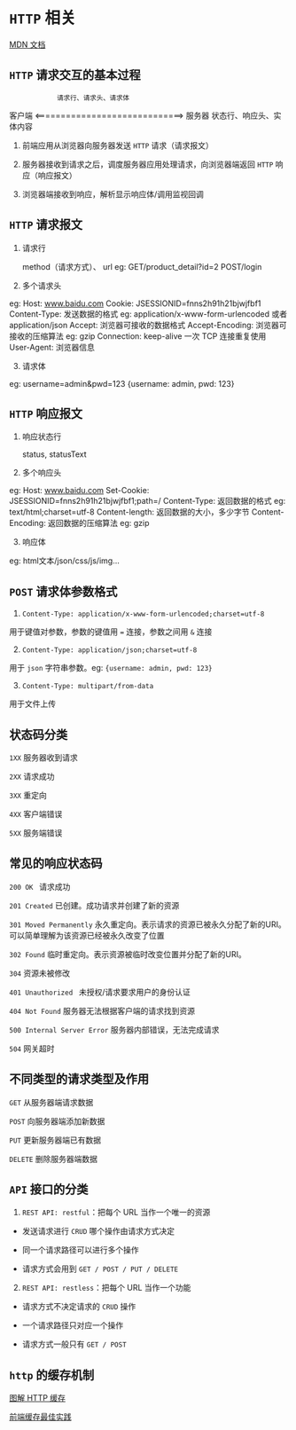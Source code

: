 # `HTTP` 相关

[MDN 文档]()

## `HTTP` 请求交互的基本过程

                请求行、请求头、请求体
客户端     <=============================>     服务器
               状态行、响应头、实体内容

1. 前端应用从浏览器向服务器发送 `HTTP` 请求（请求报文）

2. 服务器接收到请求之后，调度服务器应用处理请求，向浏览器端返回 `HTTP` 响应（响应报文）

3. 浏览器端接收到响应，解析显示响应体/调用监视回调

## `HTTP` 请求报文

1. 请求行

      method（请求方式）、 url
  eg: GET/product_detail?id=2
      POST/login

2. 多个请求头

  eg: Host: www.baidu.com
      Cookie: JSESSIONID=fnns2h91h21bjwjfbf1
      Content-Type: 发送数据的格式 eg: application/x-www-form-urlencoded 或者 application/json
      Accept: 浏览器可接收的数据格式
      Accept-Encoding: 浏览器可接收的压缩算法 eg: gzip
      Connection: keep-alive 一次 TCP 连接重复使用
      User-Agent: 浏览器信息

3. 请求体

  eg: username=admin&pwd=123
      {username: admin, pwd: 123}

## `HTTP` 响应报文

1. 响应状态行

      status, statusText

2. 多个响应头

  eg: Host: www.baidu.com
      Set-Cookie: JSESSIONID=fnns2h91h21bjwjfbf1;path=/
      Content-Type: 返回数据的格式 eg: text/html;charset=utf-8
      Content-length: 返回数据的大小，多少字节
      Content-Encoding: 返回数据的压缩算法 eg: gzip


3. 响应体

  eg: html文本/json/css/js/img...

## `POST` 请求体参数格式

1. `Content-Type: application/x-www-form-urlencoded;charset=utf-8`

用于键值对参数，参数的键值用 `=` 连接，参数之间用 `&` 连接

2. `Content-Type: application/json;charset=utf-8`

用于 `json` 字符串参数。eg: `{username: admin, pwd: 123}`

3. `Content-Type: multipart/from-data`

用于文件上传

## 状态码分类

`1XX` 服务器收到请求

`2XX` 请求成功

`3XX` 重定向

`4XX` 客户端错误

`5XX` 服务端错误

## 常见的响应状态码

`200 OK `                       请求成功

`201 Created`                   已创建。成功请求并创建了新的资源

`301 Moved Permanently`         永久重定向。表示请求的资源已被永久分配了新的URI。可以简单理解为该资源已经被永久改变了位置

`302 Found`                     临时重定向。表示资源被临时改变位置并分配了新的URI。

`304`                           资源未被修改

`401 Unauthorized `             未授权/请求要求用户的身份认证

`404 Not Found`                 服务器无法根据客户端的请求找到资源

`500 Internal Server Error`     服务器内部错误，无法完成请求

`504`                           网关超时

## 不同类型的请求类型及作用

`GET`         从服务器端请求数据

`POST`        向服务器端添加新数据

`PUT`         更新服务器端已有数据

`DELETE`      删除服务器端数据

## `API` 接口的分类

1. `REST API: restful`：把每个 URL 当作一个唯一的资源

  - 发送请求进行 `CRUD` 哪个操作由请求方式决定

  - 同一个请求路径可以进行多个操作

  - 请求方式会用到 `GET / POST / PUT / DELETE`

2. `REST API: restless`：把每个 URL 当作一个功能

  - 请求方式不决定请求的 `CRUD` 操作

  - 一个请求路径只对应一个操作

  - 请求方式一般只有 `GET / POST`

## `http` 的缓存机制

[图解 HTTP 缓存](https://juejin.cn/post/6844904153043435533)

[前端缓存最佳实践](https://juejin.cn/post/6844903737538920462)




